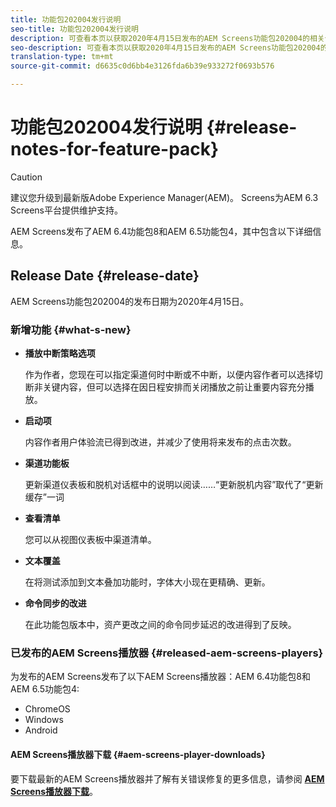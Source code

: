 ```yaml
---
title: 功能包202004发行说明
seo-title: 功能包202004发行说明
description: 可查看本页以获取2020年4月15日发布的AEM Screens功能包202004的相关信息。
seo-description: 可查看本页以获取2020年4月15日发布的AEM Screens功能包202004的相关信息。
translation-type: tm+mt
source-git-commit: d6635c0d6bb4e3126fda6b39e933272f0693b576

---
```



# 功能包202004发行说明 {#release-notes-for-feature-pack}

>[!CAUTION]
>
>建议您升级到最新版Adobe Experience Manager(AEM)。 Screens为AEM 6.3 Screens平台提供维护支持。

AEM Screens发布了AEM 6.4功能包8和AEM 6.5功能包4，其中包含以下详细信息。

## Release Date {#release-date}

AEM Screens功能包202004的发布日期为2020年4月15日。

### 新增功能 {#what-s-new}

* **播放中断策略选项**

   作为作者，您现在可以指定渠道何时中断或不中断，以便内容作者可以选择切断非关键内容，但可以选择在因日程安排而关闭播放之前让重要内容充分播放。


* **启动项**

   内容作者用户体验流已得到改进，并减少了使用将来发布的点击次数。

* **渠道功能板**

   更新渠道仪表板和脱机对话框中的说明以阅读……“更新脱机内容”取代了“更新缓存”一词


* **查看清单**

   您可以从视图仪表板中渠道清单。

* **文本覆盖**

   在将测试添加到文本叠加功能时，字体大小现在更精确、更新。

* **命令同步的改进**

   在此功能包版本中，资产更改之间的命令同步延迟的改进得到了反映。

### 已发布的AEM Screens播放器 {#released-aem-screens-players}

为发布的AEM Screens发布了以下AEM Screens播放器：AEM 6.4功能包8和AEM 6.5功能包4:

* ChromeOS
* Windows
* Android

#### AEM Screens播放器下载 {#aem-screens-player-downloads}

要下载最新的AEM Screens播放器并了解有关错误修复的更多信息，请参阅 [**AEM Screens播放器下载&#x200B;**](https://download.macromedia.com/screens/)。
